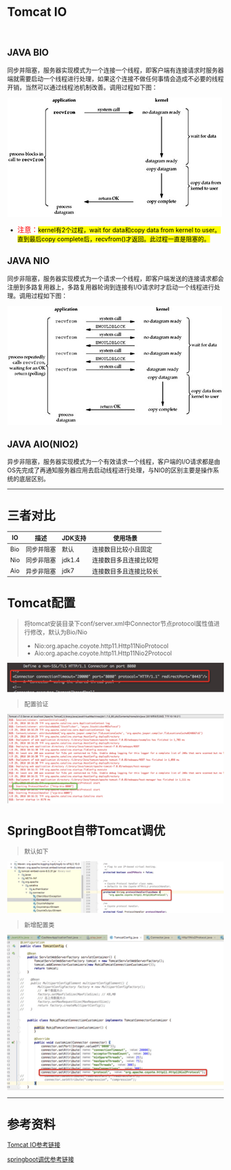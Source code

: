 # Tomcat IO

<br/>

## JAVA BIO 
同步并阻塞，服务器实现模式为一个连接一个线程，即客户端有连接请求时服务器端就需要启动一个线程进行处理，如果这个连接不做任何事情会造成不必要的线程开销，当然可以通过线程池机制改善。调用过程如下图：

![Markdown](./images/blockingio.jpg)

* <font color="red" size=3>注意：</font><mark>kernel有2个过程，wait for data和copy data from kernel to user。直到最后copy complete后，recvfrom()才返回。此过程一直是阻塞的。</mark>

## JAVA NIO
同步非阻塞，服务器实现模式为一个请求一个线程，即客户端发送的连接请求都会注册到多路复用器上，多路复用器轮询到连接有I/O请求时才启动一个线程进行处理。调用过程如下图：

![Markdown](images/nonblockingio.jpg)

## JAVA AIO(NIO2)
异步非阻塞，服务器实现模式为一个有效请求一个线程，客户端的I/O请求都是由OS先完成了再通知服务器应用去启动线程进行处理，与NIO的区别主要是操作系统的底层区别。


***
# 三者对比
IO | 描述  | JDK支持 | 使用场景
---|----- |--------|-----------
Bio | 同步并阻塞 | 默认 | 连接数目比较小且固定
Nio | 同步非阻塞 | jdk1.4 | 连接数目多且连接比较短
Aio | 异步非阻塞 | jdk7   | 连接数目多且连接比较长


# Tomcat配置
> 将tomcat安装目录下conf/server.xml中Connector节点protocol属性值进行修改，默认为Bio/Nio
> 
> * Nio:org.apache.coyote.http11.Http11NioProtocol
> * Aio:org.apache.coyote.http11.Http11Nio2Protocol

![Markdown](images/orign.jpg)

> 配置验证

![Markdown](images/bio.jpg)

# SpringBoot自带Tomcat调优
> 默认如下

![Markdown](images/springboot-nio.jpg )

> 新增配置类

![Markdown](images/aio.jpg )

***
# 参考资料

[Tomcat IO参考链接](https://blog.csdn.net/hxyerui/article/details/52448387)

[springboot调优参考链接](https://blog.csdn.net/mn960mn/article/details/51306140)
